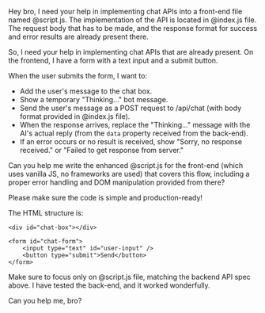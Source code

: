 Hey bro, I need your help in implementing chat APIs into a front-end file named @script.js. The implementation of the API is located in @index.js file. The request body that has to be made, and the response format for success and error results are already present there.

So, I need your help in implementing chat APIs that are already present. On the frontend, I have a form with a text input and a submit button.

When the user submits the form, I want to:
- Add the user's message to the chat box.
- Show a temporary "Thinking..." bot message.
- Send the user's message as a POST request to /api/chat (with body format provided in @index.js file).
- When the response arrives, replace the "Thinking..." message with the AI's actual reply (from the `data` property received from the back-end).
- If an error occurs or no result is received, show "Sorry, no response received." or "Failed to get response from server."

Can you help me write the enhanced @script.js for the front-end (which uses vanilla JS, no frameworks are used) that covers this flow, including a proper error handling and DOM manipulation provided from there?

Please make sure the code is simple and production-ready!

The HTML structure is:

```
<div id="chat-box"></div>

<form id="chat-form">
    <input type="text" id="user-input" />
    <button type="submit">Send</button>
</form>
```

Make sure to focus only on @script.js file, matching the backend API spec above. I have tested the back-end, and it worked wonderfully.

Can you help me, bro?